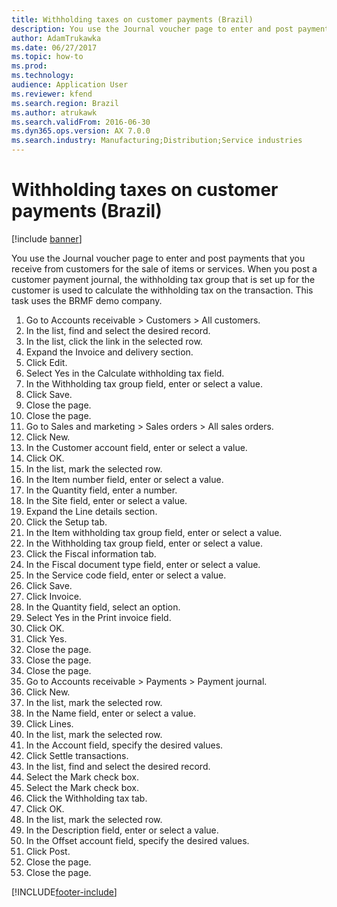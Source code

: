 ```yaml
---
title: Withholding taxes on customer payments (Brazil)
description: You use the Journal voucher page to enter and post payments that you receive from customers for the sale of items or services.
author: AdamTrukawka
ms.date: 06/27/2017
ms.topic: how-to
ms.prod: 
ms.technology: 
audience: Application User
ms.reviewer: kfend
ms.search.region: Brazil
ms.author: atrukawk
ms.search.validFrom: 2016-06-30
ms.dyn365.ops.version: AX 7.0.0
ms.search.industry: Manufacturing;Distribution;Service industries
---
```

# Withholding taxes on customer payments (Brazil)

[!include [banner](../../includes/banner.md)]

You use the Journal voucher page to enter and post payments that you receive from customers for the sale of items or services. When you post a customer payment journal, the withholding tax group that is set up for the customer is used to calculate the withholding tax on the transaction. This task uses the BRMF demo company.

1. Go to Accounts receivable > Customers > All customers.
2. In the list, find and select the desired record.
3. In the list, click the link in the selected row.
4. Expand the Invoice and delivery section.
5. Click Edit.
6. Select Yes in the Calculate withholding tax field.
7. In the Withholding tax group field, enter or select a value.
8. Click Save.
9. Close the page.
10. Close the page.
11. Go to Sales and marketing > Sales orders > All sales orders.
12. Click New.
13. In the Customer account field, enter or select a value.
14. Click OK.
15. In the list, mark the selected row.
16. In the Item number field, enter or select a value.
17. In the Quantity field, enter a number.
18. In the Site field, enter or select a value.
19. Expand the Line details section.
20. Click the Setup tab.
21. In the Item withholding tax group field, enter or select a value.
22. In the Withholding tax group field, enter or select a value.
23. Click the Fiscal information tab.
24. In the Fiscal document type field, enter or select a value.
25. In the Service code field, enter or select a value.
26. Click Save.
27. Click Invoice.
28. In the Quantity field, select an option.
29. Select Yes in the Print invoice field.
30. Click OK.
31. Click Yes.
32. Close the page.
33. Close the page.
34. Close the page.
35. Go to Accounts receivable > Payments > Payment journal.
36. Click New.
37. In the list, mark the selected row.
38. In the Name field, enter or select a value.
39. Click Lines.
40. In the list, mark the selected row.
41. In the Account field, specify the desired values.
42. Click Settle transactions.
43. In the list, find and select the desired record.
44. Select the Mark check box.
45. Select the Mark check box.
46. Click the Withholding tax tab.
47. Click OK.
48. In the list, mark the selected row.
49. In the Description field, enter or select a value.
50. In the Offset account field, specify the desired values.
51. Click Post.
52. Close the page.
53. Close the page.



[!INCLUDE[footer-include](../../../includes/footer-banner.md)]
